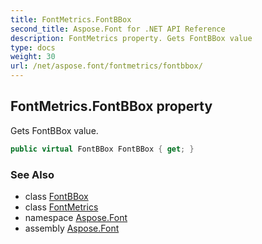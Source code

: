 ```yaml
---
title: FontMetrics.FontBBox
second_title: Aspose.Font for .NET API Reference
description: FontMetrics property. Gets FontBBox value
type: docs
weight: 30
url: /net/aspose.font/fontmetrics/fontbbox/
---
```

## FontMetrics.FontBBox property

Gets FontBBox value.

```csharp
public virtual FontBBox FontBBox { get; }
```

### See Also

* class [FontBBox](../../fontbbox/)
* class [FontMetrics](../)
* namespace [Aspose.Font](../../fontmetrics/)
* assembly [Aspose.Font](../../../)


